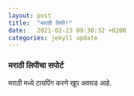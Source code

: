 ```yaml
---
layout: post
title:  "मराठी लिपी!"
date:   2021-02-23 09:30:32 +0200
categories: jekyll update
---
```


### मराठी लिपीचा सपोर्ट

मराठी मध्ये टायपिंग करणे खूप अवघड आहे. 
